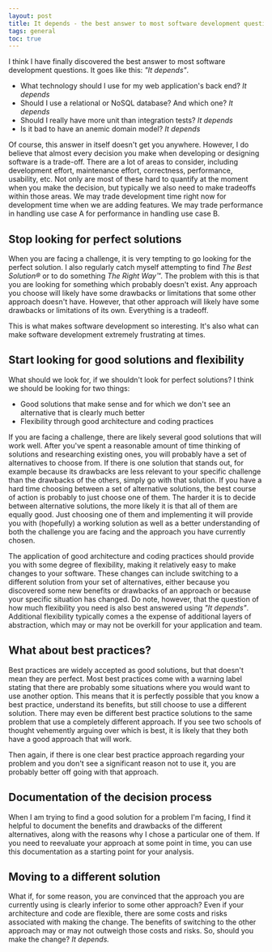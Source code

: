 ```yaml
---
layout: post
title: It depends - the best answer to most software development questions
tags: general
toc: true
---
```


I think I have finally discovered the best answer to most software development questions. It goes like this: *"It depends"*.

- What technology should I use for my web application's back end? *It depends*
- Should I use a relational or NoSQL database? And which one? *It depends*
- Should I really have more unit than integration tests? *It depends*
- Is it bad to have an anemic domain model? *It depends*

Of course, this answer in itself doesn't get you anywhere. However, I do believe that almost every decision you make when developing or designing software is a trade-off. There are a lot of areas to consider, including development effort, maintenance effort, correctness, performance, usability, etc. Not only are most of these hard to quantify at the moment when you make the decision, but typically we also need to make tradeoffs within those areas. We may trade development time right now for development time when we are adding features. We may trade performance in handling use case A for performance in handling use case B.

## Stop looking for perfect solutions

When you are facing a challenge, it is very tempting to go looking for the perfect solution. I also regularly catch myself attempting to find *The Best Solution®* or to do something *The Right Way™*. The problem with this is that you are looking for something which probably doesn't exist. Any approach you choose will likely have some drawbacks or limitations that some other approach doesn't have. However, that other approach will likely have some drawbacks or limitations of its own. Everything is a tradeoff.

This is what makes software development so interesting. It's also what can make software development extremely frustrating at times.

## Start looking for good solutions and flexibility

What should we look for, if we shouldn't look for perfect solutions? I think we should be looking for two things:

- Good solutions that make sense and for which we don't see an alternative that is clearly much better
- Flexibility through good architecture and coding practices

If you are facing a challenge, there are likely several good solutions that will work well. After you've spent a reasonable amount of time thinking of solutions and researching existing ones, you will probably have a set of alternatives to choose from. If there is one solution that stands out, for example because its drawbacks are less relevant to your specific challenge than the drawbacks of the others, simply go with that solution. If you have a hard time choosing between a set of alternative solutions, the best course of action is probably to just choose one of them. The harder it is to decide between alternative solutions, the more likely it is that all of them are equally good. Just choosing one of them and implementing it will provide you with (hopefully) a working solution as well as a better understanding of both the challenge you are facing and the approach you have currently chosen.

The application of good architecture and coding practices should provide you with some degree of flexibility, making it relatively easy to make changes to your software. These changes can include switching to a different solution from your set of alternatives, either because you discovered some new benefits or drawbacks of an approach or because your specific situation has changed. Do note, however, that the question of how much flexibility you need is also best answered using *"It depends"*. Additional flexibility typically comes a the expense of additional layers of abstraction, which may or may not be overkill for your application and team.

## What about best practices?

Best practices are widely accepted as good solutions, but that doesn't mean they are perfect. Most best practices come with a warning label stating that there are probably some situations where you would want to use another option. This means that it is perfectly possible that you know a best practice, understand its benefits, but still choose to use a different solution. There may even be different best practice solutions to the same problem that use a completely different approach. If you see two schools of thought vehemently arguing over which is best, it is likely that they both have a good approach that will work.

Then again, if there is one clear best practice approach regarding your problem and you don't see a significant reason not to use it, you are probably better off going with that approach.

## Documentation of the decision process

When I am trying to find a good solution for a problem I'm facing, I find it helpful to document the benefits and drawbacks of the different alternatives, along with the reasons why I chose a particular one of them. If you need to reevaluate your approach at some point in time, you can use this documentation as a starting point for your analysis.

## Moving to a different solution

What if, for some reason, you are convinced that the approach you are currently using is clearly inferior to some other approach? Even if your architecture and code are flexible, there are some costs and risks associated with making the change. The benefits of switching to the other approach may or may not outweigh those costs and risks. So, should you make the change? *It depends.*